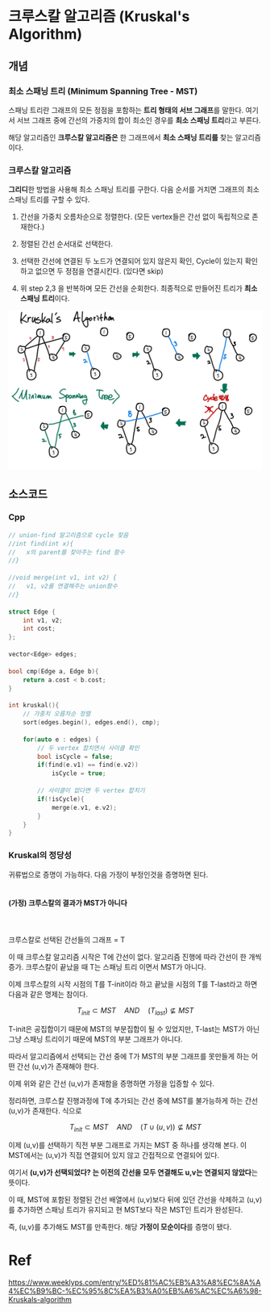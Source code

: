 # 크루스칼 알고리즘 (Kruskal's Algorithm)
## 개념
### 최소 스패닝 트리 (Minimum Spanning Tree - MST)
스패닝 트리란 그래프의 모든 정점을 포함하는 **트리 형태의 서브 그래프**를 말한다. 여기서 서브 그래프 중에 간선의 가중치의 합이 최소인 경우를 **최소 스패닝 트리**라고 부른다.

해당 알고리즘인 **크루스칼 알고리즘은** 한 그래프에서 **최소 스패닝 트리를** 찾는 알고리즘이다.

### 크루스칼 알고리즘
**그리디**한 방법을 사용해 최소 스패닝 트리를 구한다. 다음 순서를 거치면 그래프의 최소 스패닝 트리를 구할 수 있다.

1. 간선을 가중치 오름차순으로 정렬한다. (모든 vertex들은 간선 없이 독립적으로 존재한다.)

2. 정렬된 간선 순서대로 선택한다.

3. 선택한 간선에 연결된 두 노드가 연결되어 있지 않은지 확인, Cycle이 있는지 확인하고 없으면 두 정점을 연결시킨다. (있다면 skip)

4. 위 step 2,3 을 반복하며 모든 간선을 순회한다. 최종적으로 만들어진 트리가 **최소 스패닝 트리**이다.

<img src="./images/kruskal.jpg">


## 소스코드
### Cpp
```cpp
// union-find 알고리즘으로 cycle 찾음
//int find(int x){
//   x의 parent를 찾아주는 find 함수
//}

//void merge(int v1, int v2) {
//   v1, v2를 연결해주는 union함수
//}

struct Edge {
    int v1, v2;
    int cost;
};

vector<Edge> edges;

bool cmp(Edge a, Edge b){
    return a.cost < b.cost;
}

int kruskal(){
    // 가중치 오름차순 정렬
    sort(edges.begin(), edges.end(), cmp);

    for(auto e : edges) {
        // 두 vertex 합치면서 사이클 확인
        bool isCycle = false;
        if(find(e.v1) == find(e.v2))
            isCycle = true;

        // 사이클이 없다면 두 vertex 합치기
        if(!isCycle){
            merge(e.v1, e.v2);
        }
    }
}
```

### Kruskal의 정당성
귀류법으로 증명이 가능하다. 다음 가정이 부정인것을 증명하면 된다.
<br/>
<br/>
#### **(가정)** **크루스칼의 결과가 MST가 아니다**
<br/>
<br/>
크루스칼로 선택된 간선들의 그래프 = T

이 때 크루스칼 알고리즘 시작은 T에 간선이 없다. 알고리즘 진행에 따라 간선이 한 개씩 증가.
크루스칼이 끝났을 때 T는 스패닝 트리 이면서 MST가 아니다.

이제 크루스칼의 시작 시점의 T를 T-init이라 하고 끝났을 시점의 T를 T-last라고 하면 다음과 같은 명제는 참이다.

$$T_{init} \subset MST \quad AND \quad (T_{last}) \nsubseteq MST$$

T-init은 공집합이기 때문에 MST의 부분집합이 될 수 있었지만, T-last는 MST가 아닌 그냥 스패닝 트리이기 때문에 MST의 부분 그래프가 아니다.

따라서 알고리즘에서 선택되는 간선 중에 T가 MST의 부분 그래프를 못만들게 하는 어떤 간선 (u,v)가 존재해야 한다.

이제 위와 같은 간선 (u,v)가 존재함을 증명하면 가정을 입증할 수 있다.

정리하면, 크루스칼 진행과정에 T에 추가되는 간선 중에 MST를 불가능하게 하는 간선 (u,v)가 존재한다. 식으로

$$T_{init} \subset MST \quad AND \quad (T \cup (u,v)) \nsubseteq MST$$

이제 (u,v)를 선택하기 직전 부분 그래프로 가지는 MST 중 하나를 생각해 본다. 이 MST에서는 (u,v)가 직접 연결되어 있지 않고 간접적으로 연결되어 있다.

여기서 **(u,v)가 선택되었다? 는 이전의 간선을 모두 연결해도 u,v는 연결되지 않았다**는 뜻이다.

이 때, MST에 포함된 정렬된 간선 배열에서 (u,v)보다 뒤에 있던 간선을 삭제하고 (u,v)를 추가하면 스패닝 트리가 유지되고 현 MST보다 작은 MST인 트리가 완성된다.

즉, (u,v)를 추가해도 MST를 만족한다. 해당 **가정이 모순이다**를 증명이 됐다.



# Ref
https://www.weeklyps.com/entry/%ED%81%AC%EB%A3%A8%EC%8A%A4%EC%B9%BC-%EC%95%8C%EA%B3%A0%EB%A6%AC%EC%A6%98-Kruskals-algorithm